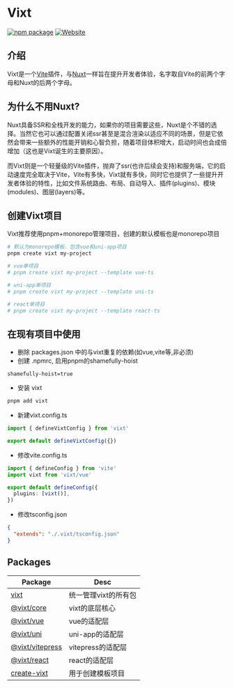 # Vixt

<a href="https://npmjs.com/package/vixt"><img src="https://img.shields.io/npm/v/vixt.svg" alt="npm package"></a>
<a href="https://soullyoko.github.io/vixt/"><img src="https://img.shields.io/badge/Vixt%20Docs-5A5A5A" alt="Website"></a>

## 介绍

Vixt是一个[Vite](https://vitepress.dev/zh/)插件，与[Nuxt](https://nuxt.com.cn/)一样旨在提升开发者体验，名字取自Vite的前两个字母和Nuxt的后两个字母。

## 为什么不用Nuxt?

Nuxt具备SSR和全栈开发的能力，如果你的项目需要这些，Nuxt是个不错的选择。当然它也可以通过配置关闭ssr甚至是混合渲染以适应不同的场景，但是它依然会带来一些额外的性能开销和心智负担，随着项目体积增大，启动时间也会成倍增加（这也是Vixt诞生的主要原因）。

而Vixt则是一个轻量级的Vite插件，抛弃了ssr(也许后续会支持)和服务端，它的启动速度完全取决于Vite，Vite有多快，Vixt就有多快，同时它也提供了一些提升开发者体验的特性，比如文件系统路由、布局、自动导入、插件(plugins)、模块(modules)、图层(layers)等。

## 创建Vixt项目

Vixt推荐使用pnpm+monorepo管理项目，创建的默认模板也是monorepo项目

```sh
# 默认为monorepo模板，包含vue和uni-app项目
pnpm create vixt my-project

# vue单项目
# pnpm create vixt my-project --template vue-ts

# uni-app单项目
# pnpm create vixt my-project --template uni-ts

# react单项目
# pnpm create vixt my-project --template react-ts
```

## 在现有项目中使用

- 删除 packages.json 中的与vixt重复的依赖(如vue,vite等,非必须)
- 创建 .npmrc, 启用pnpm的shamefully-hoist

```
shamefully-hoist=true
```

- 安装 vixt

```sh
pnpm add vixt
```

- 新建vixt.config.ts

```ts
import { defineVixtConfig } from 'vixt'

export default defineVixtConfig({})
```

- 修改vite.config.ts

```ts
import { defineConfig } from 'vite'
import vixt from 'vixt/vue'

export default defineConfig({
  plugins: [vixt()],
})
```

- 修改tsconfig.json

```json
{
  "extends": "./.vixt/tsconfig.json"
}
```

## Packages

| Package                               | Desc                 |
| ------------------------------------- | -------------------- |
| [vixt](packages/vixt)                 | 统一管理vixt的所有包 |
| [@vixt/core](packages/core)           | vixt的底层核心       |
| [@vixt/vue](packages/vue)             | vue的适配层          |
| [@vixt/uni](packages/uni)             | uni-app的适配层      |
| [@vixt/vitepress](packages/vitepress) | vitepress的适配层    |
| [@vixt/react](packages/react)         | react的适配层        |
| [create-vixt](packages/create-vixt)   | 用于创建模板项目     |
